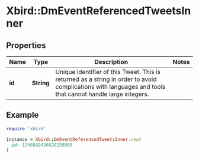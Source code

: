 # Xbird::DmEventReferencedTweetsInner

## Properties

| Name | Type | Description | Notes |
| ---- | ---- | ----------- | ----- |
| **id** | **String** | Unique identifier of this Tweet. This is returned as a string in order to avoid complications with languages and tools that cannot handle large integers. |  |

## Example

```ruby
require 'xbird'

instance = Xbird::DmEventReferencedTweetsInner.new(
  id: 1346889436626259968
)
```

